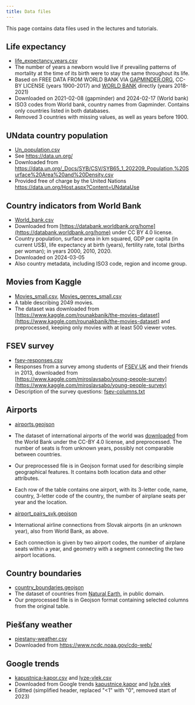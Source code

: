 ```yaml
---
title: Data files
---
```


This page contains data files used in the lectures and tutorials.

## Life expectancy

* [life_expectancy_years.csv](./life_expectancy_years.csv)
* The number of years a newborn would live if prevailing patterns of mortality at the time of its birth were to stay the same throughout its life.
* Based on FREE DATA FROM WORLD BANK VIA [GAPMINDER.ORG](https://www.gapminder.org/data/), CC-BY LICENSE (years 1900-2017) and [WORLD BANK](https://databank.worldbank.org/reports.aspx?source=2&series=SP.DYN.LE00.IN&country=#) directly (years 2018-2021)
* Downloaded on 2021-02-08 (gapminder) and 2024-02-17 (World bank)
* ISO3 codes from World bank, country names from Gapminder. Contains only countries listed in both databases.
* Removed 3 countries with missing values, as well as years before 1900.

## UNdata country population

* [Un_population.csv](./Un_population.csv)
* See https://data.un.org/
* Downloaded from 
https://data.un.org/_Docs/SYB/CSV/SYB65_1_202209_Population,%20Surface%20Area%20and%20Density.csv
* Provided free of charge by the United Nations https://data.un.org/Host.aspx?Content=UNdataUse


## Country indicators from World Bank

* [World_bank.csv](./World_bank.csv)
* Downloaded from [https://databank.worldbank.org/home](https://databank.worldbank.org/home) under CC BY 4.0 license.
* Country population, surface area in km squared, GDP per capita (in current US$), life expectancy at birth (years), fertility rate, total (births per woman); in years 2000, 2010, 2020.
* Downloaded on 2024-03-05
* Also country metadata, including ISO3 code, region and income group.

## Movies from Kaggle

* [Movies_small.csv](./Movies_small.csv), [Movies_genres_small.csv](./Movies_genres_small.csv)
* A table describing 2049 movies.
* The dataset was downloaded from [https://www.kaggle.com/rounakbanik/the-movies-dataset](https://www.kaggle.com/rounakbanik/the-movies-dataset) and preprocessed, keeping only movies with at least 500 viewer votes.

## FSEV survey

* [fsev-responses.csv](./fsev-responses.csv)
* Responses from a survey among students of [FSEV UK](https://fses.uniba.sk/en/) and their friends in 2013, downloaded from [https://www.kaggle.com/miroslavsabo/young-people-survey](https://www.kaggle.com/miroslavsabo/young-people-survey)
* Description of the survey questions: [fsev-columns.txt](./fsev-columns.txt)

## Airports

* [airports.geojson](./airports.geojson) 
* The dataset of international airports of the world was [downloaded](https://datacatalog.worldbank.org/search/dataset/0038117/Global-Airports) from the World Bank under the CC-BY 4.0 license, and preprocessed. The number of seats is from unknown years, possibly not comparable between countries.
* Our preprocessed file is in Geojson format used for describing simple geographical features. It contains both location data and other attributes. 
* Each row of the table contains one airport, with its 3-letter code, name, country, 3-letter code of the country, the number of airplane seats per year and the location.

* [airport_pairs_svk.geojson](./airport_pairs_svk.geojson)
* International airline connections from Slovak airports (in an unknown year), also from World Bank, as above.
* Each connection is given by two airport codes, the number of airplane seats within a year, and geometry with a segment connecting the two airport locations.

## Country boundaries

* [country_boundaries.geojson](./country_boundaries.geojson)
* The dataset of countries from [Natural Earth](https://www.naturalearthdata.com/downloads/110m-cultural-vectors/110m-admin-0-countries/), in public domain.
* Our preprocessed file is in Geojson format containing selected columns from the original table.

## Piešťany weather

* [piestany-weather.csv](./piestany-weather.csv)
* Downloaded from https://www.ncdc.noaa.gov/cdo-web/

## Google trends

* [kapustnica-kapor.csv](./kapustnica-kapor.csv) and [lyze-vlek.csv](./lyze-vlek.csv)
* Downloaded from Google trends [kapustnice,kapor](https://trends.google.com/trends/explore?date=today%205-y&geo=SK&q=kapustnica,kapor&hl=en-GB) and [lyže,vlek](https://trends.google.com/trends/explore?date=all&geo=SK&q=ly%C5%BEe,vlek&hl=en-GB)
* Editted (simplified header, replaced "<1" with "0", removed start of 2023)

